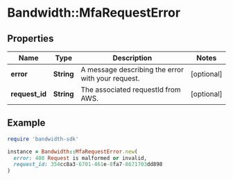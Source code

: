 # Bandwidth::MfaRequestError

## Properties

| Name | Type | Description | Notes |
| ---- | ---- | ----------- | ----- |
| **error** | **String** | A message describing the error with your request. | [optional] |
| **request_id** | **String** | The associated requestId from AWS. | [optional] |

## Example

```ruby
require 'bandwidth-sdk'

instance = Bandwidth::MfaRequestError.new(
  error: 400 Request is malformed or invalid,
  request_id: 354cc8a3-6701-461e-8fa7-8671703dd898
)
```

